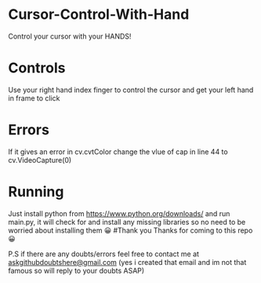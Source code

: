 # Cursor-Control-With-Hand
Control your cursor with your HANDS!
# Controls
Use your right hand index finger to control the cursor and get your left hand in frame to click
# Errors
If it gives an error in cv.cvtColor change the vlue of cap in line 44 to cv.VideoCapture(0) 
# Running
Just install python from https://www.python.org/downloads/ and run main.py, it will check for and install any missing libraries so no need to be worried about installing them 😀
#Thank you
Thanks for coming to this repo 😀

P.S if there are any doubts/errors feel free to contact me at askgithubdoubtshere@gmail.com 
 (yes i created that email and im not that famous so will reply to your doubts ASAP)
